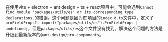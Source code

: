 在使用vite + electron + ant design + ts + react项目中，可能会遇到`Cannot find module 'packages/utils/es' or its corresponding type declarations.`的错误。这个问题是因为在项目的`index.d.ts`文件中，定义了`proFieldProps?: import("packages/utils/es").ProFieldProps | undefined;`，但是`packages/utils/es`这个文件没有找到。解决这个问题的方法是升级到最新版本的`@ant-design/pro-components`。
